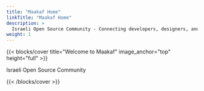 ```yaml
---
title: "Maakaf Home"
linkTitle: "Maakaf Home"
description: >
  Israeli Open Source Community - Connecting developers, designers, and tech enthusiasts
weight: 1
---
```


{{< blocks/cover title="Welcome to Maakaf" image_anchor="top" height="full" >}}
<p class="lead mt-5">Israeli Open Source Community</p>
{{< /blocks/cover >}}